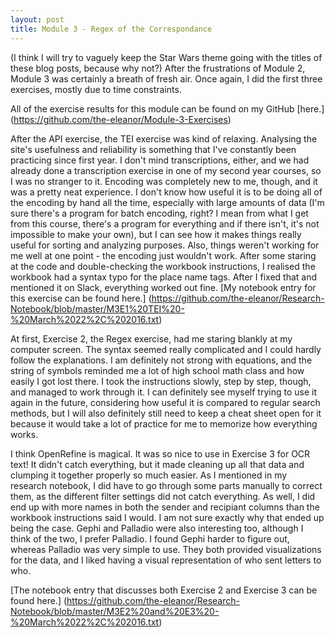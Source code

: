 ```yaml
---
layout: post
title: Module 3 - Regex of the Correspondance
---
```


(I think I will try to vaguely keep the Star Wars theme going with the titles of these blog posts, because why not?) After the frustrations of Module 2, Module 3 was certainly a breath of fresh air. Once again, I did the first three exercises, mostly due to time constraints.

All of the exercise results for this module can be found on my GitHub [here.] (https://github.com/the-eleanor/Module-3-Exercises)

After the API exercise, the TEI exercise was kind of relaxing. Analysing the site's usefulness and reliability is something that I've constantly been practicing since first year. I don't mind transcriptions, either, and we had already done a transcription exercise in one of my second year courses, so I was no stranger to it. Encoding was completely new to me, though, and it was a pretty neat experience. I don't know how useful it is to be doing all of the encoding by hand all the time, especially with large amounts of data (I'm sure there's a program for batch encoding, right? I mean from what I get from this course, there's a program for everything and if there isn't, it's not impossible to make your own), but I can see how it makes things really useful for sorting and analyzing purposes. Also, things weren't working for me well at one point - the encoding just wouldn't work. After some staring at the code and double-checking the workbook instructions, I realised the workbook had a syntax typo for the place name tags. After I fixed that and mentioned it on Slack, everything worked out fine. [My notebook entry for this exercise can be found here.] (https://github.com/the-eleanor/Research-Notebook/blob/master/M3E1%20TEI%20-%20March%2022%2C%202016.txt)

At first, Exercise 2, the Regex exercise, had me staring blankly at my computer screen. The syntax seemed really complicated and I could hardly follow the explanations. I am definitely not strong with equations, and the string of symbols reminded me a lot of high school math class and how easily I got lost there. I took the instructions slowly, step by step, though, and managed to work through it. I can definitely see myself trying to use it again in the future, considering how useful it is compared to regular search methods, but I will also definitely still need to keep a cheat sheet open for it because it would take a lot of practice for me to memorize how everything works. 

I think OpenRefine is magical. It was so nice to use in Exercise 3 for OCR text! It didn't catch everything, but it made cleaning up all that data and clumping it together properly so much easier. As I mentioned in my research notebook, I did have to go through some parts manually to correct them, as the different filter settings did not catch everything. As well, I did end up with more names in both the sender and recipiant columns than the workbook instructions said I would. I am not sure exactly why that ended up being the case. Gephi and Palladio were also interesting too, although I think of the two, I prefer Palladio. I found Gephi harder to figure out, whereas Palladio was very simple to use. They both provided visualizations for the data, and I liked having a visual representation of who sent letters to who.

[The notebook entry that discusses both Exercise 2 and Exercise 3 can be found here.] (https://github.com/the-eleanor/Research-Notebook/blob/master/M3E2%20and%20E3%20-%20March%2022%2C%202016.txt)

